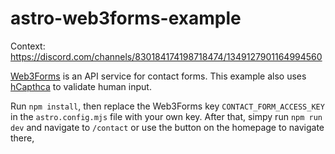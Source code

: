 # astro-web3forms-example

Context: https://discord.com/channels/830184174198718474/1349127901164994560

[Web3Forms](https://web3forms.com/) is an API service for contact forms. This example also uses [hCapthca](https://www.hcaptcha.com/) to validate human input.

Run `npm install`, then replace the Web3Forms key `CONTACT_FORM_ACCESS_KEY` in the `astro.config.mjs` file with your own key.
After that, simpy run `npm run dev` and navigate to `/contact` or use the button on the homepage to navigate there,


